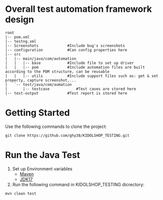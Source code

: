 # Overall test automation framework design
```
root
|-- pom.xml
|-- testng.xml
|-- Screenshots				#Include bug's screenshots
|-- configuration			#Can config properties here
|-- src
|   |-- main/java/com/automation	
|   |   |-- base			#Include file to set up driver
|   |   |-- pom				#Include automation files are built according to the POM structure, can be reusable
|   |   |-- utils			#Include support files such as: get & set property, capture screenshot,... 
|   `-- test/java/com/aumation
|       |-- testcase			#Test cases are stored here
|-- test-output				#Test report is stored here
```
# Getting Started
Use the following commands to clone the project:
```
git clone https://github.com/ghy38/KIDOLSHOP_TESTING.git
```
# Run the Java Test
1. Set up Environment variables
    - [Maven](https://maven.apache.org/download.cgi)
    - [JDK17](https://www.oracle.com/java/technologies/javase/jdk17-archive-downloads.html)
2. Run the following command in KIDOLSHOP_TESTING dicrectory:
```
mvn clean test
```
